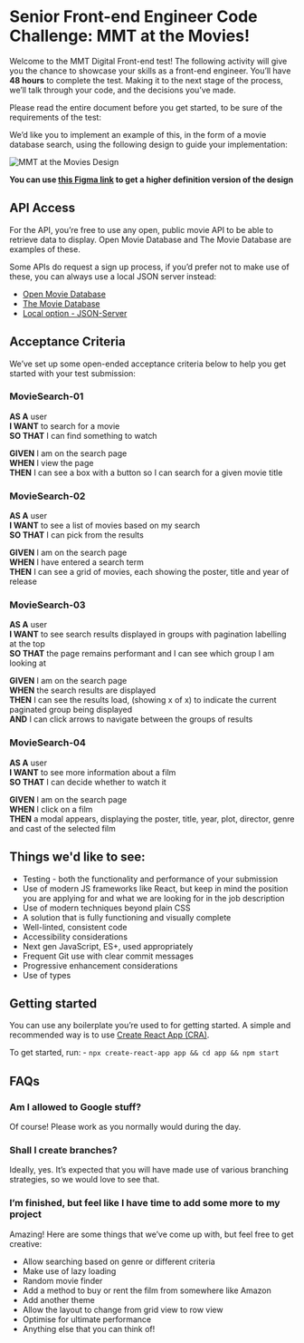 # Senior Front-end Engineer Code Challenge: MMT at the Movies! 


Welcome to the MMT Digital Front-end test! The following activity will give you the chance to showcase your skills as a front-end engineer. You’ll have **48 hours** to complete the test. Making it to the next stage of the process, we’ll talk through your code, and the decisions you’ve made.

Please read the entire document before you get started, to be sure of the requirements of the test:

We’d like you to implement an example of this, in the form of a movie database search, using the following design to guide your implementation:


![MMT at the Movies Design](design.png)

**You can use [this Figma link](https://www.figma.com/proto/8InQTRWhd3JaqdnoY9TRxQ/Tech-Test?node-id=19%3A2&viewport=-766%2C78%2C0.6925315856933594&scaling=min-zoom) to get a higher definition version of the design**

## API Access 

For the API, you’re free to use any open, public movie API to be able to retrieve data to display. Open Movie Database and The Movie Database are examples of these. 

Some APIs do request a sign up process, if you’d prefer not to make use of these, you can always use a local JSON server instead: 

- [Open Movie Database](http://www.omdbapi.com/) 
- [The Movie Database](https://developers.themoviedb.org/3/getting-started/introduction) 
- [Local option - JSON-Server](https://github.com/typicode/json-server)

## Acceptance Criteria 

We’ve set up some open-ended acceptance criteria below to help you get started with your test submission: 

### **MovieSearch-01**

**AS A** user  
**I WANT** to search for a movie  
**SO THAT** I can find something to watch  

**GIVEN** I am on the search page  
**WHEN** I view the page  
**THEN** I can see a box with a button so I can search for a given movie title  

### **MovieSearch-02**

**AS A** user  
**I WANT** to see a list of movies based on my search  
**SO THAT** I can pick from the results  

**GIVEN** I am on the search page  
**WHEN** I have entered a search term  
**THEN** I can see a grid of movies, each showing the poster, title and year of release  

### **MovieSearch-03**

**AS A** user  
**I WANT** to see search results displayed in groups with pagination labelling at the top  
**SO THAT** the page remains performant and I can see which group I am looking at  


**GIVEN** I am on the search page  
**WHEN** the search results are displayed  
**THEN** I can see the results load, (showing x of x) to indicate the current paginated group being displayed  
**AND** I can click arrows to navigate between the groups of results  

### **MovieSearch-04**

**AS A** user  
**I WANT** to see more information about a film  
**SO THAT** I can decide whether to watch it  

**GIVEN** I am on the search page  
**WHEN** I click on a film  
**THEN** a modal appears, displaying the poster, title, year, plot, director, genre and cast of the selected film   

## Things we'd like to see: 

- Testing - both the functionality and performance of your submission 
- Use of modern JS frameworks like React, but keep in mind the position you are applying for and what we are looking for in the job description
- Use of modern techniques beyond plain CSS 
- A solution that is fully functioning and visually complete 
- Well-linted, consistent code 
- Accessibility considerations 
- Next gen JavaScript, ES+, used appropriately 
- Frequent Git use with clear commit messages 
- Progressive enhancement considerations 
- Use of types

## Getting started

You can use any boilerplate you’re used to for getting started. A simple and recommended way is to use  [Create React App (CRA)](https://github.com/facebook/create-react-app). 

To get started, run: - `npx create-react-app app && cd app && npm start`

## FAQs

### Am I allowed to Google stuff? 

Of course! Please work as you normally would during the day. 

### Shall I create branches? 

Ideally, yes. It’s expected that you will have made use of various branching strategies, so we would love to see that. 

### I’m finished, but feel like I have time to add some more to my project 

Amazing! Here are some things that we’ve come up with, but feel free to get creative:

- Allow searching based on genre or different criteria 
- Make use of lazy loading 
- Random movie finder 
- Add a method to buy or rent the film from somewhere like Amazon 
- Add another theme 
- Allow the layout to change from grid view to row view 
- Optimise for ultimate performance 
- Anything else that you can think of!